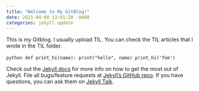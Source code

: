 ```yaml
---
title: "Welcome to My GitBlog!"
date: 2021-04-08 13:01:28 -0400
categories: jekyll update
---
```

This is my Gitblog.
I usually upload TIL.
You can check the TIL articles that I wrote in the TIL folder.

​```python
def print_hi(name):
  print("hello", name)
print_hi('Tom')
​```

Check out the [Jekyll docs][jekyll-docs] for more info on how to get the most out of Jekyll. File all bugs/feature requests at [Jekyll’s GitHub repo][jekyll-gh]. If you have questions, you can ask them on [Jekyll Talk][jekyll-talk].

[jekyll-docs]: https://jekyllrb.com/docs/home
[jekyll-gh]:   https://github.com/jekyll/jekyll
[jekyll-talk]: https://talk.jekyllrb.com/
